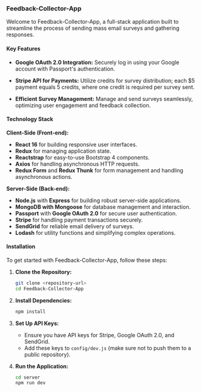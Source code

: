 ### Feedback-Collector-App

Welcome to Feedback-Collector-App, a full-stack application built to streamline the process of sending mass email surveys and gathering responses. 

#### Key Features

- **Google OAuth 2.0 Integration:** Securely log in using your Google account with Passport's authentication.
  
- **Stripe API for Payments:** Utilize credits for survey distribution; each $5 payment equals 5 credits, where one credit is required per survey sent.
  
- **Efficient Survey Management:** Manage and send surveys seamlessly, optimizing user engagement and feedback collection.

#### Technology Stack

**Client-Side (Front-end):**
- **React 16** for building responsive user interfaces.
- **Redux** for managing application state.
- **Reactstrap** for easy-to-use Bootstrap 4 components.
- **Axios** for handling asynchronous HTTP requests.
- **Redux Form** and **Redux Thunk** for form management and handling asynchronous actions.

**Server-Side (Back-end):**
- **Node.js** with **Express** for building robust server-side applications.
- **MongoDB with Mongoose** for database management and interaction.
- **Passport** with **Google OAuth 2.0** for secure user authentication.
- **Stripe** for handling payment transactions securely.
- **SendGrid** for reliable email delivery of surveys.
- **Lodash** for utility functions and simplifying complex operations.

#### Installation

To get started with Feedback-Collector-App, follow these steps:

1. **Clone the Repository:**
   ```bash
   git clone <repository-url>
   cd Feedback-Collector-App
   ```

2. **Install Dependencies:**
   ```bash
   npm install
   ```

3. **Set Up API Keys:**
   - Ensure you have API keys for Stripe, Google OAuth 2.0, and SendGrid.
   - Add these keys to `config/dev.js` (make sure not to push them to a public repository).

4. **Run the Application:**
   ```bash
   cd server
   npm run dev
   ```

 
